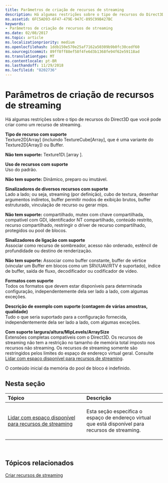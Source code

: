 ```yaml
---
title: Parâmetros de criação de recursos de streaming
description: Há algumas restrições sobre o tipo de recursos do Direct3D que você pode criar como um recurso de streaming.
ms.assetid: 6FC5AD93-6F47-479E-947C-895C99B427BC
keywords:
- Parâmetros de criação de recursos de streaming
ms.date: 02/08/2017
ms.topic: article
ms.localizationpriority: medium
ms.openlocfilehash: 1ddb150e570e25af7162a50309b9b0fc30cedf60
ms.sourcegitcommit: 89ff8ff88ef58f4fe6d3b1368fe94f62e59118ad
ms.translationtype: MT
ms.contentlocale: pt-BR
ms.lasthandoff: 11/29/2018
ms.locfileid: "8202736"
---
```

# <a name="streaming-resource-creation-parameters"></a>Parâmetros de criação de recursos de streaming


Há algumas restrições sobre o tipo de recursos do Direct3D que você pode criar como um recurso de streaming.

<span id="Supported-Resource-Type"></span><span id="supported-resource-type"></span><span id="SUPPORTED-RESOURCE-TYPE"></span>**Tipo de recurso com suporte**  
Texture2D\[Array\] (incluindo TextureCube\[Array\], que é uma variante do Texture2D\[Array\]) ou Buffer.

**Não tem suporte:** Texture1D\ [array \].

<span id="Supported-Resource-Usage"></span><span id="supported-resource-usage"></span><span id="SUPPORTED-RESOURCE-USAGE"></span>**Uso de recursos com suporte**  
Uso do padrão.

**Não tem suporte:** Dinâmico, preparo ou imutável.

<span id="Supported-Resource-Misc-Flags"></span><span id="supported-resource-misc-flags"></span><span id="SUPPORTED-RESOURCE-MISC-FLAGS"></span>**Sinalizadores de diversos recursos com suporte**  
Lado a lado; ou seja, streaming (por definição), cubo de textura, desenhar argumentos indiretos, buffer permitir modos de exibição brutos, buffer estruturado, vinculação de recurso ou gerar mips.

**Não tem suporte:** compartilhado, mutex com chave compartilhada, compatível com GDI, identificador NT compartilhado, conteúdo restrito, recurso compartilhado, restringir o driver de recurso compartilhado, protegidos ou pool de blocos.

<span id="Supported-Bind-Flags"></span><span id="supported-bind-flags"></span><span id="SUPPORTED-BIND-FLAGS"></span>**Sinalizadores de ligação com suporte**  
Associar como recurso de sombreador, acesso não ordenado, estêncil de profundidade ou destino de renderização.

**Não tem suporte:** Associar como buffer constante, buffer de vértice (vincular um Buffer em blocos como um SRV/UAV/RTV é suportado), índice de buffer, saída de fluxo, decodificador ou codificador de vídeo.

<span id="Supported-Formats"></span><span id="supported-formats"></span><span id="SUPPORTED-FORMATS"></span>**Formatos com suporte**  
Todos os formatos que devem estar disponíveis para determinada configuração, independentemente dela ser lado a lado, com algumas exceções.

<span id="Supported-Sample-Description--Multisample-count--quality-"></span><span id="supported-sample-description--multisample-count--quality-"></span><span id="SUPPORTED-SAMPLE-DESCRIPTION--MULTISAMPLE-COUNT--QUALITY-"></span>**Descrição de exemplo com suporte (contagem de várias amostras, qualidade)**  
Tudo o que seria suportado para a configuração fornecida, independentemente dela ser lado a lado, com algumas exceções.

<span id="Supported-Width-Height-MipLevels-ArraySize"></span><span id="supported-width-height-miplevels-arraysize"></span><span id="SUPPORTED-WIDTH-HEIGHT-MIPLEVELS-ARRAYSIZE"></span>**Com suporte largura/altura/MipLevels/ArraySize**  
Extensões completas compatíveis com o Direct3D. Os recursos de streaming não tem a restrição no tamanho de memória total imposto nos recursos não streaming. Os recursos de streaming somente são restringidos pelos limites do espaço de endereço virtual geral. Consulte [Lidar com espaço disponível para recursos de streaming](address-space-available-for-streaming-resources.md).

O conteúdo inicial da memória do pool de bloco é indefinido.

## <a name="span-idin-this-sectionspanin-this-section"></a><span id="in-this-section"></span>Nesta seção


<table>
<colgroup>
<col width="50%" />
<col width="50%" />
</colgroup>
<thead>
<tr class="header">
<th align="left">Tópico</th>
<th align="left">Descrição</th>
</tr>
</thead>
<tbody>
<tr class="odd">
<td align="left"><p><a href="address-space-available-for-streaming-resources.md">Lidar com espaço disponível para recursos de streaming</a></p></td>
<td align="left"><p>Esta seção especifica o espaço de endereço virtual que está disponível para recursos de streaming.</p></td>
</tr>
</tbody>
</table>

 

## <a name="span-idrelated-topicsspanrelated-topics"></a><span id="related-topics"></span>Tópicos relacionados


[Criar recursos de streaming](creating-streaming-resources.md)

 

 




